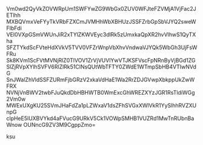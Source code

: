 Vm0wd2QyVkZOVWRpUm1SWFYwZG9WbGx0ZUV0WFJteFZVMjA1VjFac2JETlhh
MXBQVmxVeFYyTkVRbFZXCmJVMHhWbXBHUzJSSFZrbGpSbVJYQ2sweWFIbFdi
VEI0VXpGSmVWUnJiR2xTYlZKWVEyc3dlRk5zUmxkaQpXR2hvVlhwS1QyTXha
SFZTYkdScFVteHdXVkV5TVV0VFZrWnpVbXhvVndwaVJYQk5WbGh3UjFsWFRu
Sk8KVm1ScFVtMVNjRlZ0TlVOV1ZrVjVUVlYwVTJKSFVscFpNRnByVjBGd1ZG
SlZjRVpXYlhSVFV6RlZlRk51ClNsQUtWbTFTY0ZWdE1WTmpSbHB4VTIwNVdG
SnJWalZhVldSSFZURmFjbGRzV2xkaVdHaE1Wa2RrZDJGVwpXbkppUkZwWFRX
NVNjVnBWV2twbFJuQkdDbHBHWTB0WmExcGhWREZXYzJGR1RsTldiWGg2Vm0w
MWExUXgKU25SVmJHaFdZa1pLZWxaV1dsZFhSVGxXWlVkR1YySlhhRVZXUnpG
clpHeE5lUXBVYkd4aFVucG9URkV5Ck1VOWpSMHB1VUZRd1MwTnRUbnBaWnow
OUNncG9ZV3M9CgppZmo=

ksu